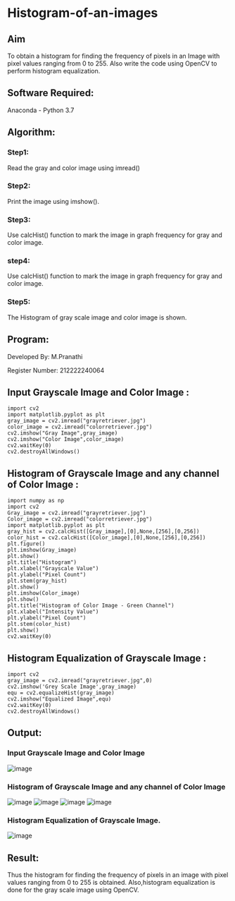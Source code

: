 # Histogram-of-an-images
## Aim
To obtain a histogram for finding the frequency of pixels in an Image with pixel values ranging from 0 to 255. Also write the code using OpenCV to perform histogram equalization.

## Software Required:
Anaconda - Python 3.7

## Algorithm:
### Step1:
Read the gray and color image using imread()

### Step2:
Print the image using imshow().



### Step3:
Use calcHist() function to mark the image in graph frequency for gray and color image.

### step4:
Use calcHist() function to mark the image in graph frequency for gray and color image.

### Step5:
The Histogram of gray scale image and color image is shown.


## Program:
Developed By: M.Pranathi

Register Number: 212222240064
## Input Grayscale Image and Color Image :
```
import cv2
import matplotlib.pyplot as plt
gray_image = cv2.imread("grayretriever.jpg")
color_image = cv2.imread("colorretriever.jpg")
cv2.imshow("Gray Image",gray_image)
cv2.imshow("Color Image",color_image)
cv2.waitKey(0)
cv2.destroyAllWindows()
```
## Histogram of Grayscale Image and any channel of Color Image :
```
import numpy as np
import cv2
Gray_image = cv2.imread("grayretriever.jpg")
Color_image = cv2.imread("colorretriever.jpg")
import matplotlib.pyplot as plt
gray_hist = cv2.calcHist([Gray_image],[0],None,[256],[0,256])
color_hist = cv2.calcHist([Color_image],[0],None,[256],[0,256])
plt.figure()
plt.imshow(Gray_image)
plt.show()
plt.title("Histogram")
plt.xlabel("Grayscale Value")
plt.ylabel("Pixel Count")
plt.stem(gray_hist)
plt.show()
plt.imshow(Color_image)
plt.show()
plt.title("Histogram of Color Image - Green Channel")
plt.xlabel("Intensity Value")
plt.ylabel("Pixel Count")
plt.stem(color_hist)
plt.show()
cv2.waitKey(0)
```
## Histogram Equalization of Grayscale Image :
```
import cv2
gray_image = cv2.imread("grayretriever.jpg",0)
cv2.imshow('Grey Scale Image',gray_image)
equ = cv2.equalizeHist(gray_image)
cv2.imshow("Equalized Image",equ)
cv2.waitKey(0)
cv2.destroyAllWindows()
```


## Output:
### Input Grayscale Image and Color Image
![image](https://github.com/janani225/Histogram-of-an-images/assets/113497333/2033f7e1-9efc-4781-9365-bbd15c60df8e)


### Histogram of Grayscale Image and any channel of Color Image
![image](https://github.com/janani225/Histogram-of-an-images/assets/113497333/e71f96d4-4362-48e1-bc1a-d98fc49ad0b4)
![image](https://github.com/janani225/Histogram-of-an-images/assets/113497333/6e2c0158-651f-4b2a-8434-075d2d93eff2)
![image](https://github.com/janani225/Histogram-of-an-images/assets/113497333/63198d54-4290-4453-ac50-02eadd7d4f05)
![image](https://github.com/janani225/Histogram-of-an-images/assets/113497333/b7cd69d1-c963-46f3-a062-6ac07ed84779)



### Histogram Equalization of Grayscale Image.
![image](https://github.com/janani225/Histogram-of-an-images/assets/113497333/8f9a3340-8c48-49d7-a37b-456dab8d8acd)




## Result: 
Thus the histogram for finding the frequency of pixels in an image with pixel values ranging from 0 to 255 is obtained. Also,histogram equalization is done for the gray scale image using OpenCV.
